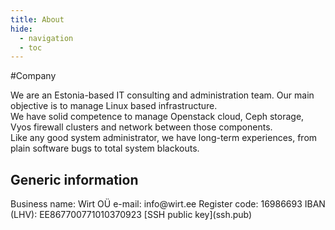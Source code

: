 ```yaml
---
title: About
hide:
  - navigation
  - toc
---
```

#Company

We are an Estonia-based IT consulting and administration team. Our main objective is to manage Linux based infrastructure.  
We have solid competence to manage Openstack cloud, Ceph storage, Vyos firewall clusters and network between those components.  
Like any good system administrator, we have long-term experiences, from plain software bugs to total system blackouts.  


<h2>Generic information</h2>
Business name:	Wirt OÜ  
e-mail: 	info@wirt.ee 
Register code:	16986693  
IBAN (LHV):	EE867700771010370923   
[SSH public key](ssh.pub)
